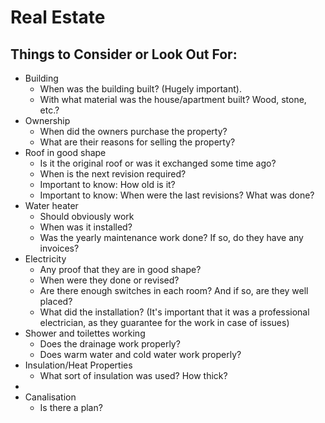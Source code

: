 # Real Estate 

## Things to Consider or Look Out For:
- Building
    + When was the building built? (Hugely important).
    + With what material was the house/apartment built? Wood, stone, etc.?
- Ownership
    + When did the owners purchase the property?
    + What are their reasons for selling the property?
- Roof in good shape
    + Is it the original roof or was it exchanged some time ago?
    + When is the next revision required?
    + Important to know: How old is it? 
    + Important to know: When were the last revisions? What was done?
- Water heater
    + Should obviously work
    + When was it installed? 
    + Was the yearly maintenance work done? If so, do they have any invoices?
- Electricity
    + Any proof that they are in good shape?
    + When were they done or revised?
    + Are there enough switches in each room? And if so, are they well placed?
    + What did the installation? (It's important that it was a professional electrician, as they guarantee for the work in case of issues)
- Shower and toilettes working
    + Does the drainage work properly?
    + Does warm water and cold water work properly?
- Insulation/Heat Properties
    + What sort of insulation was used? How thick?
- 
- Canalisation
    + Is there a plan?
